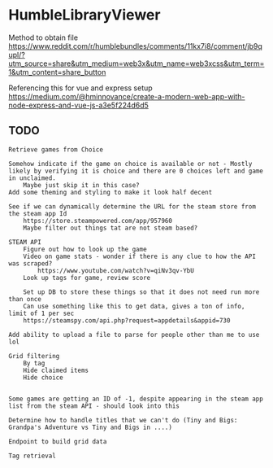 # HumbleLibraryViewer

Method to obtain file
https://www.reddit.com/r/humblebundles/comments/11kx7i8/comment/jb9qupl/?utm_source=share&utm_medium=web3x&utm_name=web3xcss&utm_term=1&utm_content=share_button

Referencing this for vue and express setup
https://medium.com/@hminnovance/create-a-modern-web-app-with-node-express-and-vue-js-a3e5f224d6d5


## TODO
    Retrieve games from Choice
    
    Somehow indicate if the game on choice is available or not - Mostly likely by verifying it is choice and there are 0 choices left and game in unclaimed.
        Maybe just skip it in this case?
    Add some theming and styling to make it look half decent

    See if we can dynamically determine the URL for the steam store from the steam app Id
        https://store.steampowered.com/app/957960 
        Maybe filter out things tat are not steam based?
    
    STEAM API
        Figure out how to look up the game
        Video on game stats - wonder if there is any clue to how the API was scraped?
            https://www.youtube.com/watch?v=qiNv3qv-YbU
        Look up tags for game, review score
        
        Set up DB to store these things so that it does not need run more than once
        Can use something like this to get data, gives a ton of info, limit of 1 per sec
        https://steamspy.com/api.php?request=appdetails&appid=730
    
    Add ability to upload a file to parse for people other than me to use lol

    Grid filtering
        By tag
        Hide claimed items
        Hide choice
    

    Some games are getting an ID of -1, despite appearing in the steam app list from the steam API - should look into this

    Determine how to handle titles that we can't do (Tiny and Bigs: Grandpa's Adventure vs Tiny and Bigs in ....)

    Endpoint to build grid data

    Tag retrieval 